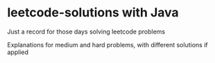 # leetcode-solutions with Java

Just a record for those days solving leetcode problems

Explanations for medium and hard problems, with different solutions if applied
